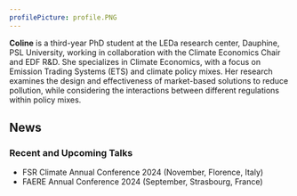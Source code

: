 ```yaml
---
profilePicture: profile.PNG
---
```


**Coline** is a third-year PhD student at the LEDa research center, Dauphine, PSL University, working in collaboration with the Climate Economics Chair and EDF R&D. She specializes in Climate Economics, with a focus on Emission Trading Systems (ETS) and climate policy mixes. Her research examines the design and effectiveness of market-based solutions to reduce pollution, while considering the interactions between different regulations within policy mixes.

## News

### Recent and Upcoming Talks

- FSR Climate Annual Conference 2024 (November, Florence, Italy)
- FAERE Annual Conference 2024 (September, Strasbourg, France)
